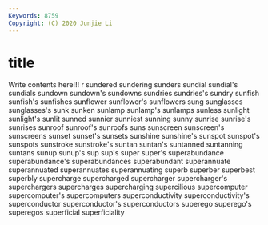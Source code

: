 ```yaml
---
Keywords: 8759
Copyright: (C) 2020 Junjie Li
---
```


# title

Write contents here!!!
r 
sundered 
sundering 
sunders 
sundial 
sundial's 
sundials 
sundown 
sundown's 
sundowns
sundries 
sundries's 
sundry 
sunfish 
sunfish's 
sunfishes 
sunflower 
sunflower's 
sunflowers 
sung
sunglasses 
sunglasses's 
sunk 
sunken 
sunlamp 
sunlamp's 
sunlamps 
sunless 
sunlight 
sunlight's
sunlit 
sunned 
sunnier 
sunniest 
sunning 
sunny 
sunrise 
sunrise's 
sunrises 
sunroof
sunroof's 
sunroofs 
suns 
sunscreen 
sunscreen's 
sunscreens 
sunset 
sunset's 
sunsets 
sunshine
sunshine's 
sunspot 
sunspot's 
sunspots 
sunstroke 
sunstroke's 
suntan 
suntan's 
suntanned 
suntanning
suntans 
sunup 
sunup's 
sup 
sup's 
super 
super's 
superabundance 
superabundance's 
superabundances
superabundant 
superannuate 
superannuated 
superannuates 
superannuating 
superb 
superber 
superbest 
superbly 
supercharge
supercharged 
supercharger 
supercharger's 
superchargers 
supercharges 
supercharging 
supercilious 
supercomputer 
supercomputer's 
supercomputers
superconductivity 
superconductivity's 
superconductor 
superconductor's 
superconductors 
superego 
superego's 
superegos 
superficial 
superficiality
